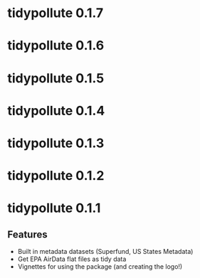 # tidypollute 0.1.7

# tidypollute 0.1.6

# tidypollute 0.1.5

# tidypollute 0.1.4

# tidypollute 0.1.3

# tidypollute 0.1.2

# tidypollute 0.1.1

## Features
- Built in metadata datasets (Superfund, US States Metadata)
- Get EPA AirData flat files as tidy data
- Vignettes for using the package (and creating the logo!)
